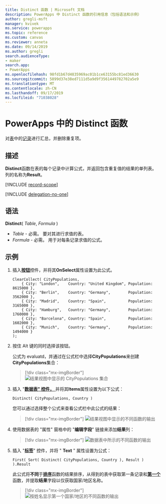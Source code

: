 ```yaml
---
title: Distinct 函数 | Microsoft 文档
description: PowerApps 中 Distinct 函数的引用信息（包括语法和示例）
author: gregli-msft
manager: kvivek
ms.service: powerapps
ms.topic: reference
ms.custom: canvas
ms.reviewer: anneta
ms.date: 09/14/2019
ms.author: gregli
search.audienceType:
- maker
search.app:
- PowerApps
ms.openlocfilehash: 98fd1b67d4835969ac01b1ce63155bc81ed36630
ms.sourcegitcommit: 5899d37e38ed7111d5a9d9f3561449782702a5e9
ms.translationtype: MT
ms.contentlocale: zh-CN
ms.lasthandoff: 09/17/2019
ms.locfileid: "71038028"
---
```

# <a name="distinct-function-in-powerapps"></a>PowerApps 中的 Distinct 函数
对[表](../working-with-tables.md)中的[记录](../working-with-tables.md#records)进行汇总，并删除重复项。

## <a name="description"></a>描述
**Distinct**函数在表的每个记录中计算公式，并返回包含重复值的结果的单列表。  列的名称为**Result**。  

[!INCLUDE [record-scope](../../../includes/record-scope.md)]

[!INCLUDE [delegation-no-one](../../../includes/delegation-no-one.md)]

## <a name="syntax"></a>语法
**Distinct**( *Table*, *Formula* )

* *Table* - 必需。  要对其进行求值的表。
* *Formula* - 必需。  用于对每条记录求值的公式。

## <a name="example"></a>示例

1. 插入[**按钮**](../controls/control-button.md)控件，并将其**OnSelect**属性设置为此公式。

    ```powerapps-dot
    ClearCollect( CityPopulations,
        { City: "London",    Country: "United Kingdom", Population: 8615000 },
        { City: "Berlin",    Country: "Germany",        Population: 3562000 },
        { City: "Madrid",    Country: "Spain",          Population: 3165000 },
        { City: "Hamburg",   Country: "Germany",        Population: 1760000 },
        { City: "Barcelona", Country: "Spain",          Population: 1602000 },
        { City: "Munich",    Country: "Germany",        Population: 1494000 }
    );
    ```

1. 按住 Alt 键的同时选择该按钮。

    公式为 evaluatd，并通过在公式栏中选择**CityPopulations**来创建**CityPopulations**集合：

    > [!div class="mx-imgBorder"]
    > ![结果视图中显示的 CityPopulations 集合](media/function-distinct/citypopulations-create.png)

1. 插入 "[**数据表" 控件，** ](../controls/control-data-table.md)并将其**Items**属性设置为以下公式：

    ```powerapps-dot
    Distinct( CityPopulations, Country )
    ```

    您可以通过选择整个公式来查看公式栏中此公式的结果：

    > [!div class="mx-imgBorder"]
    > ![结果视图中显示的不同函数的输出](media/function-distinct/citypopulations-distinct.png)

1. 使用数据表的 "属性" 窗格中的 "**编辑字段**" 链接来添加**结果**列：

    > [!div class="mx-imgBorder"]
    > ![数据表中所示的不同函数的输出](media/function-distinct/citypopulations-datatable.png)

1. 插入 "[**标签**](../controls/control-text-box.md)" 控件，并将 " **Text** " 属性设置为公式：

    ```powerapps-dot
    First( Sort( Distinct( CityPopulations, Country ), Result ) ).Result
    ```

    此公式将**不同**于[**排序**](function-sort.md)函数的结果排序，从得到的表中获取第一条记录和[**第一个**](function-first-last.md)函数，并提取**结果**字段以仅获取国家/地区名称。

    > [!div class="mx-imgBorder"]
    > ![按姓名显示第一个国家/地区的不同函数的输出](media/function-distinct/citypopulations-first.png)

     
